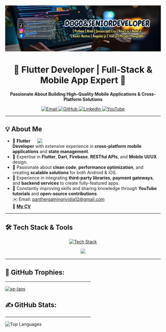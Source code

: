 <!-- Banner -->
<p align="center">
  <img src="https://github.com/DeveloperJuanAquinoPA/DeveloperJuanAquinoPA/blob/main/LogoPT.png" width="800">
</p>

<h1 align="center">🚀 Flutter Developer | Full-Stack & Mobile App Expert 📱</h1>

<p align="center">
  <b>Passionate About Building High-Quality Mobile Applications & Cross-Platform Solutions</b>
</p>

<!-- Contact Icons -->
<p align="center">
  <a href="mailto:panthergamingnvidia12@gmail.com">
    <img src="https://img.icons8.com/bubbles/50/000000/gmail.png" alt="Email"/>
  </a>
  <a href="https://github.com/DeveloperJuanAquinoPA">
    <img src="https://img.icons8.com/bubbles/50/000000/github.png" alt="GitHub"/>
  </a>
  <a href="https://www.linkedin.com/in/jesús-josué-castañeda-colcas-9a73a5312">
    <img src="https://img.icons8.com/bubbles/50/000000/linkedin.png" alt="LinkedIn"/>
  </a>
  <a href="https://www.youtube.com/@D0GO_SENI0RDEVEL0PER">
    <img src="https://img.icons8.com/bubbles/50/000000/youtube.png" alt="YouTube"/>
  </a>
</p>

---

## 💡 About Me  
<p align="left">
  <img align="right" src="https://cdn.dribbble.com/users/2131993/screenshots/4948736/media/45dceb640723d72436c427add7966cf8.gif" width="400">
</p>

- 🔹 **Flutter Developer** with extensive experience in **cross-platform mobile applications** and **state management**.  
- 🔹 Expertise in **Flutter**, **Dart**, **Firebase**, **RESTful APIs**, and **Mobile UI/UX** design.  
- 🔹 Passionate about **clean code**, **performance optimization**, and creating **scalable solutions** for both Android & iOS.  
- 🔹 Experience in integrating **third-party libraries**, **payment gateways**, and **backend services** to create fully-featured apps.  
- 🔹 Constantly improving skills and sharing knowledge through **YouTube tutorials** and **open-source contributions**.  
✉️ Email: [panthergamingnvidia12@gmail.com](mailto:panthergamingnvidia12@gmail.com)  
📄 [**My CV**](https://onedrive.live.com/?authkey=%21AKntgUe4LOwU4xA&id=2C11D5C642133C04%213605&cid=2C11D5C642133C04&parId=root&parQt=sharedby&o=OneUp)

---

## 🛠 Tech Stack & Tools  
<p align="center">
  <a href="https://skillicons.dev">
    <img src="https://skillicons.dev/icons?i=flutter,dart,firebase, figma,git,github,vsco,vscode" alt="Tech Stack" />
<p align="center">
  <a href="https://skillicons.dev">
    <img src="https://skillicons.dev/icons?i=angular,aws,azure,blender,bootstrap,c,cs,cpp,cmake,dart,nodejs,vscode,visualstudio,debian,django,dotnet,express,firebase,flask,flutter,gcp,git,github,githubactions,gitlab,gradle,idea,java,react,html,css,js,jquery,kali,kotlin,laravel,linux,matlab,mongodb,mysql,nestjs,nextjs,nodejs,npm,php,postman,py,r,react,sqlite,selenium,swift,tailwind,tensorflow,ubuntu,unity,unrealengine,vue,yarn,figma&theme=dark&perline=13">
  </a>
</p>
  </a>
</p>

---

<h2 align="left">🌟 GitHub Trophies:</h2>
<hr size="2" width="55%" color="yellow"> 
<p align="left"> <a href="https://github.com/ryo-ma/github-profile-trophy"><img src="https://github-profile-trophy.vercel.app/?username=se-laps&theme=radical&no-frame=false&no-bg=true&margin-w=6" alt="se-laps" /></a> </p>

<h2 align="left">✍ GitHub Stats:</h2>
<hr size="2" width="55%" color="yellow"> 
<p align="left">
  <img src="https://github-readme-stats.vercel.app/api/top-langs/?username=SE-LAPS&theme=dark&hide_border=false&include_all_commits=true&count_private=true&layout=compact" alt="Top Languages">
</p>
<br>